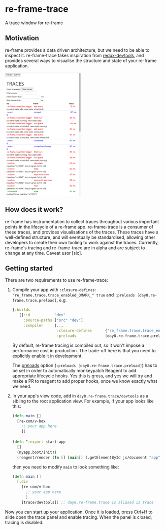 # re-frame-trace

A trace window for re-frame

## Motivation

re-frame provides a data driven architecture, but we need to be able to inspect it. re-frame-trace takes inspiration from [redux-devtools](https://github.com/gaearon/redux-devtools), and provides several ways to visualise the structure and state of your re-frame application.

<img src="docs/images/trace-window.png" height="400px">

## How does it work?

re-frame has instrumentation to collect traces throughout various important points in the lifecycle of a re-frame app. re-frame-trace is a consumer of these traces, and provides visualisations of the traces. These traces have a well-defined structure, and will eventually be standardised, allowing other developers to create their own tooling to work against the traces. Currently, re-frame's tracing and re-frame-trace are in alpha and are subject to change at any time. Caveat usor [sic].

## Getting started

There are two requirements to use re-frame-trace:

1. Compile your app with `:closure-defines: "re_frame.trace.trace_enabled_QMARK_" true` and `:preloads [day8.re-frame.trace.preload]`, e.g.

    ```cljs
    {:builds
       [{:id           "dev"
         :source-paths ["src" "dev"]
         :compiler     {...
                        :closure-defines      {"re_frame.trace.trace_enabled_QMARK_" true}
                        :preloads             [day8.re-frame.trace.preload]}}]}
    ```

    By default, re-frame tracing is compiled out, so it won't impose a performance cost in production. The trade-off here is that you need to explicitly enable it in development.

    The [preloads](https://github.com/clojure/clojurescript/wiki/Compiler-Options#preloads) option (`:preloads [day8.re-frame.trace.preload]`) has to be set in order to automatically monkeypatch Reagent to add appropriate lifecycle hooks. Yes this is gross, and yes we will try and make a PR to reagent to add proper hooks, once we know exactly what we need.
2. In your app's view code, add in `day8.re-frame.trace/devtools` as a sibling to the root application view. For example, if your app looks like this:

   ```cljs
   (defn main []
     [re-com/v-box
       ;; your app here
       ])

   (defn ^:export start-app
     []
     (myapp.boot/init!)
     (reagent/render (fn [] [main]) (.getElementById js/document "app")))
   ```

   then you need to modify `main` to look something like:

   ```cljs
   (defn main []
     [:div
       [re-com/v-box
         ;; your app here
         ]
       [trace/devtools]) ;; day8.re-frame.trace is aliased is trace
   ```

Now you can start up your application. Once it is loaded, press Ctrl+H to slide open the trace panel and enable tracing. When the panel is closed, tracing is disabled.
